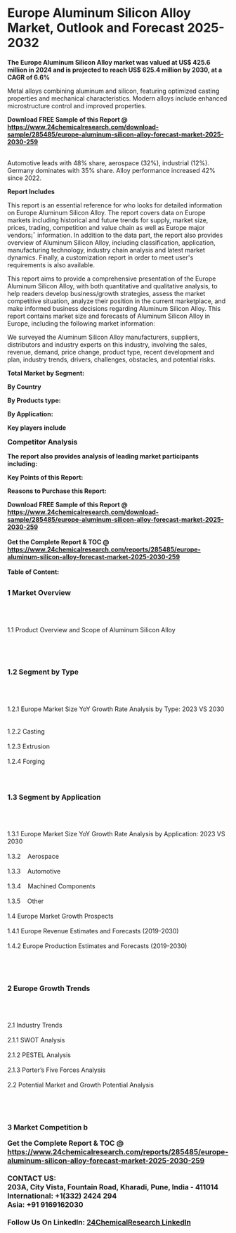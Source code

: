 <h1>Europe Aluminum Silicon Alloy Market, Outlook and Forecast 2025-2032</h1><p><strong>The Europe Aluminum Silicon Alloy market was valued at US$ 425.6 million in 2024 and is projected to reach US$ 625.4 million by 2030, at a CAGR of 6.6%</strong></p><p>
</p><p>Metal alloys combining aluminum and silicon, featuring optimized casting properties and mechanical characteristics. Modern alloys include enhanced microstructure control and improved properties.</p><div><b>Download FREE Sample of this Report @ 
            <a href="https://www.24chemicalresearch.com/download-sample/285485/europe-aluminum-silicon-alloy-forecast-market-2025-2030-259">
            https://www.24chemicalresearch.com/download-sample/285485/europe-aluminum-silicon-alloy-forecast-market-2025-2030-259</a></b></div><br><p>
Automotive leads with 48% share, aerospace (32%), industrial (12%). Germany dominates with 35% share. Alloy performance increased 42% since 2022.</p><p>
</p><p><strong>Report Includes</strong></p><p>
</p><p>This report is an essential reference for who looks for detailed information on Europe Aluminum Silicon Alloy. The report covers data on Europe markets including historical and future trends for supply, market size, prices, trading, competition and value chain as well as Europe major vendors¡¯ information. In addition to the data part, the report also provides overview of Aluminum Silicon Alloy, including classification, application, manufacturing technology, industry chain analysis and latest market dynamics. Finally, a customization report in order to meet user's requirements is also available.</p><p>
</p><p>This report aims to provide a comprehensive presentation of the Europe Aluminum Silicon Alloy, with both quantitative and qualitative analysis, to help readers develop business/growth strategies, assess the market competitive situation, analyze their position in the current marketplace, and make informed business decisions regarding Aluminum Silicon Alloy. This report contains market size and forecasts of Aluminum Silicon Alloy in Europe, including the following market information:</p><p>
We surveyed the Aluminum Silicon Alloy manufacturers, suppliers, distributors and industry experts on this industry, involving the sales, revenue, demand, price change, product type, recent development and plan, industry trends, drivers, challenges, obstacles, and potential risks.</p><p>
</p><p><strong>Total Market by Segment:</strong></p><p>
<strong>By Country</strong></p><p>
</p><p>
<strong>By Products type:</strong></p><p>
</p><p>
<strong>By Application:</strong></p><p>
</p><p>
<strong>Key players include</strong></p><p>
</p><p>
</p><p><strong style="font-size:16px">Competitor Analysis</strong></p><p>
</p><p><strong>The report also provides analysis of leading market participants including:</strong></p><p>
</p><p>
</p><p><strong>Key Points of this Report:</strong></p><p>
</p><p>
</p><p><strong>Reasons to Purchase this Report:</strong></p><p>
</p><div><b>Download FREE Sample of this Report @ 
            <a href="https://www.24chemicalresearch.com/download-sample/285485/europe-aluminum-silicon-alloy-forecast-market-2025-2030-259">
            https://www.24chemicalresearch.com/download-sample/285485/europe-aluminum-silicon-alloy-forecast-market-2025-2030-259</a></b></div><br><div><b>Get the Complete Report & TOC @ 
            <a href="https://www.24chemicalresearch.com/reports/285485/europe-aluminum-silicon-alloy-forecast-market-2025-2030-259">
            https://www.24chemicalresearch.com/reports/285485/europe-aluminum-silicon-alloy-forecast-market-2025-2030-259</a></b></div><br>
            <b>Table of Content:</b><p><h2><span style="font-size:16px"><strong>1 Market Overview&nbsp;&nbsp; &nbsp;</strong></span></h2><br />
<br />
<p>1.1 Product Overview and Scope of Aluminum Silicon Alloy&nbsp;</p><br />
<br />
<h2><strong><span style="font-size:16px">1.2 Segment by Type&nbsp;&nbsp; &nbsp;</span></strong></h2><br />
<br />
<p>1.2.1 Europe Market Size YoY Growth Rate Analysis by Type: 2023 VS 2030&nbsp;&nbsp; &nbsp;<br /><br />
1.2.2 Casting&nbsp;&nbsp; &nbsp;<br /><br />
1.2.3 Extrusion<br /><br />
1.2.4 Forging<br /><br />
<br />
<h2><span style="font-size:16px"><strong>1.3 Segment by Application&nbsp;&nbsp;</strong></span></h2><br />
<br />
<p>1.3.1 Europe Market Size YoY Growth Rate Analysis by Application: 2023 VS 2030&nbsp;&nbsp; &nbsp;<br /><br />
1.3.2&nbsp;&nbsp; &nbsp;Aerospace<br /><br />
1.3.3&nbsp;&nbsp; &nbsp;Automotive<br /><br />
1.3.4&nbsp;&nbsp; &nbsp;Machined Components<br /><br />
1.3.5&nbsp;&nbsp; &nbsp;Other<br /><br />
1.4 Europe Market Growth Prospects&nbsp;&nbsp; &nbsp;<br /><br />
1.4.1 Europe Revenue Estimates and Forecasts (2019-2030)&nbsp;&nbsp; &nbsp;<br /><br />
1.4.2 Europe Production Estimates and Forecasts (2019-2030)&nbsp;&nbsp;</p><br />
<br />
<h2><span style="font-size:16px"><strong>2 Europe Growth Trends&nbsp;&nbsp; &nbsp;</strong></span></h2><br />
<br />
<p>2.1 Industry Trends&nbsp;&nbsp; &nbsp;<br /><br />
2.1.1 SWOT Analysis&nbsp;&nbsp; &nbsp;<br /><br />
2.1.2 PESTEL Analysis&nbsp;&nbsp; &nbsp;<br /><br />
2.1.3 Porter&rsquo;s Five Forces Analysis&nbsp;&nbsp; &nbsp;<br /><br />
2.2 Potential Market and Growth Potential Analysis&nbsp;&nbsp; &nbsp;</p><br />
<br />
<h2><span style="font-size:16px"><strong>3 Market Competition b</p><div><b>Get the Complete Report & TOC @ 
            <a href="https://www.24chemicalresearch.com/reports/285485/europe-aluminum-silicon-alloy-forecast-market-2025-2030-259">
            https://www.24chemicalresearch.com/reports/285485/europe-aluminum-silicon-alloy-forecast-market-2025-2030-259</a></b></div><br><b>CONTACT US:</b><br>
            203A, City Vista, Fountain Road, Kharadi, Pune, India - 411014<br>
            International: +1(332) 2424 294<br>
            Asia: +91 9169162030 <br><br>
            Follow Us On LinkedIn: <a href="https://www.linkedin.com/company/24chemicalresearch/">24ChemicalResearch LinkedIn</a>
